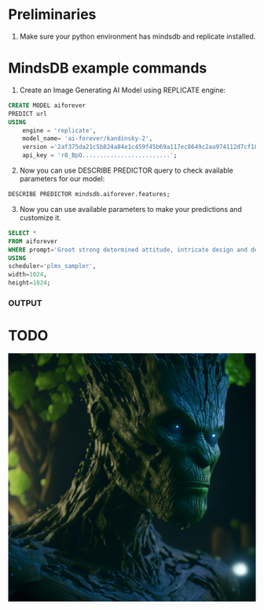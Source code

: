 # Preliminaries

1. Make sure your python environment has mindsdb and replicate installed.

# MindsDB example commands

1. Create an Image Generating AI Model using REPLICATE engine:
   
```sql
CREATE MODEL aiforever
PREDICT url
USING
    engine = 'replicate',
    model_name= 'ai-forever/kandinsky-2',
    version ='2af375da21c5b824a84e1c459f45b69a117ec8649c2aa974112d7cf1840fc0ce',
    api_key = 'r8_BpO.........................';
```

2. Now you can use DESCRIBE PREDICTOR query to check available parameters for our model:

```sql
DESCRIBE PREDICTOR mindsdb.aiforever.features;
```

3. Now you can use available parameters to make your predictions and customize it.
   
```sql 
SELECT *
FROM aiforever
WHERE prompt='Groot strong determined attitude, intricate design and details, ultra-detailed, highest detail quality, ultra-realistic, photography lighting, reflection mapping, photorealistic, cinematic, cinematic noise, movie quality rendering, octane rendering, sharp focus, 8k, depth of field, real shadow, rtx ray tracing lighting,'
USING
scheduler='plms_sampler',
width=1024,
height=1024;
```

### OUTPUT 
# TODO
![GENERATED_IMAGES](./assets/groot.png)

